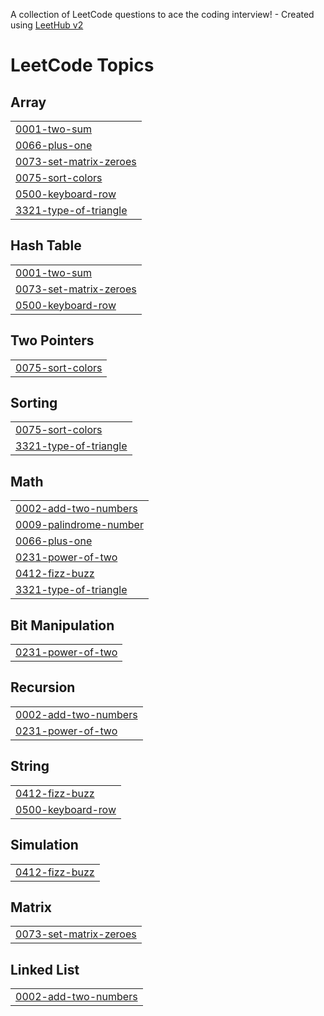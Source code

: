A collection of LeetCode questions to ace the coding interview! - Created using [LeetHub v2](https://github.com/arunbhardwaj/LeetHub-2.0)
<!---LeetCode Topics Start-->
# LeetCode Topics
## Array
|  |
| ------- |
| [0001-two-sum](https://github.com/shenalgunsekera/LeetCode/tree/master/0001-two-sum) |
| [0066-plus-one](https://github.com/shenalgunsekera/LeetCode/tree/master/0066-plus-one) |
| [0073-set-matrix-zeroes](https://github.com/shenalgunsekera/LeetCode/tree/master/0073-set-matrix-zeroes) |
| [0075-sort-colors](https://github.com/shenalgunsekera/LeetCode/tree/master/0075-sort-colors) |
| [0500-keyboard-row](https://github.com/shenalgunsekera/LeetCode/tree/master/0500-keyboard-row) |
| [3321-type-of-triangle](https://github.com/shenalgunsekera/LeetCode/tree/master/3321-type-of-triangle) |
## Hash Table
|  |
| ------- |
| [0001-two-sum](https://github.com/shenalgunsekera/LeetCode/tree/master/0001-two-sum) |
| [0073-set-matrix-zeroes](https://github.com/shenalgunsekera/LeetCode/tree/master/0073-set-matrix-zeroes) |
| [0500-keyboard-row](https://github.com/shenalgunsekera/LeetCode/tree/master/0500-keyboard-row) |
## Two Pointers
|  |
| ------- |
| [0075-sort-colors](https://github.com/shenalgunsekera/LeetCode/tree/master/0075-sort-colors) |
## Sorting
|  |
| ------- |
| [0075-sort-colors](https://github.com/shenalgunsekera/LeetCode/tree/master/0075-sort-colors) |
| [3321-type-of-triangle](https://github.com/shenalgunsekera/LeetCode/tree/master/3321-type-of-triangle) |
## Math
|  |
| ------- |
| [0002-add-two-numbers](https://github.com/shenalgunsekera/LeetCode/tree/master/0002-add-two-numbers) |
| [0009-palindrome-number](https://github.com/shenalgunsekera/LeetCode/tree/master/0009-palindrome-number) |
| [0066-plus-one](https://github.com/shenalgunsekera/LeetCode/tree/master/0066-plus-one) |
| [0231-power-of-two](https://github.com/shenalgunsekera/LeetCode/tree/master/0231-power-of-two) |
| [0412-fizz-buzz](https://github.com/shenalgunsekera/LeetCode/tree/master/0412-fizz-buzz) |
| [3321-type-of-triangle](https://github.com/shenalgunsekera/LeetCode/tree/master/3321-type-of-triangle) |
## Bit Manipulation
|  |
| ------- |
| [0231-power-of-two](https://github.com/shenalgunsekera/LeetCode/tree/master/0231-power-of-two) |
## Recursion
|  |
| ------- |
| [0002-add-two-numbers](https://github.com/shenalgunsekera/LeetCode/tree/master/0002-add-two-numbers) |
| [0231-power-of-two](https://github.com/shenalgunsekera/LeetCode/tree/master/0231-power-of-two) |
## String
|  |
| ------- |
| [0412-fizz-buzz](https://github.com/shenalgunsekera/LeetCode/tree/master/0412-fizz-buzz) |
| [0500-keyboard-row](https://github.com/shenalgunsekera/LeetCode/tree/master/0500-keyboard-row) |
## Simulation
|  |
| ------- |
| [0412-fizz-buzz](https://github.com/shenalgunsekera/LeetCode/tree/master/0412-fizz-buzz) |
## Matrix
|  |
| ------- |
| [0073-set-matrix-zeroes](https://github.com/shenalgunsekera/LeetCode/tree/master/0073-set-matrix-zeroes) |
## Linked List
|  |
| ------- |
| [0002-add-two-numbers](https://github.com/shenalgunsekera/LeetCode/tree/master/0002-add-two-numbers) |
<!---LeetCode Topics End-->